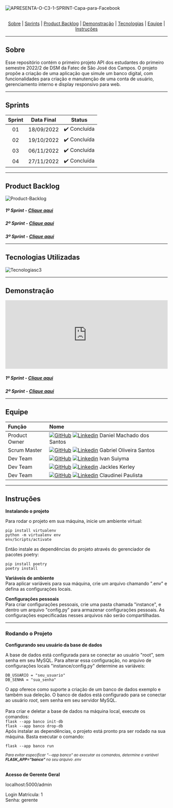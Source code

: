 <div>

<img src="https://i.ibb.co/QDpNydM/APRESENTA-O-C3-1-SPRINT-Capa-para-Facebook.jpg" alt="APRESENTA-O-C3-1-SPRINT-Capa-para-Facebook" border="0" />

</div>
<br id="topo">
<p align="center">
    <a href="#sobre">Sobre</a>  |  
    <a href="#sprints">Sprints</a>  | 
    <a href="#backlogs">Product Backlog</a>  |  
    <a href="#demo">Demonstração</a>  |    
    <a href="#tecnologias">Tecnologias</a>  |  
    <a href="#equipe">Equipe</a> |
    <a href="#instru">Instruções</a>
</p>

---

<h2 id='sobre'>Sobre</h2>
Esse repositório contém o primeiro projeto API dos estudantes do primeiro semestre 2022/2 de DSM da Fatec de São José dos Campos. O projeto propõe a criação de uma aplicação que simule um banco digital, com funcionalidades para criação e manutenção de uma conta de usuário, gerenciamento interno e display responsivo para web.

---

<!-- ## :date: Sprints -->

<h2 id='sprints'>Sprints</h2>

| Sprint | Data Final |    Status    |
| :----: | :--------: | :----------: |
|   01   | 18/09/2022 | ✔️ Concluída |
|   02   | 19/10/2022 | ✔️ Concluída |
|   03   | 06/11/2022 | ✔️ Concluída |
|   04   | 27/11/2022 | ✔️ Concluída  |

---

<!-- ## :open_file_folder:Product Backlog -->

<h2 id='backlogs'>Product Backlog</h2>

<img src="https://i.ibb.co/QkjxWmN/backlog-total.jpg" alt="Product-Backlog" border="0">

<h5>1º Sprint -  <a href="https://i.ibb.co/TgW062T/pb1.png">Clique aqui</a>

<h5>2º Sprint -  <a href="https://i.ibb.co/M6n9cFr/Product-Backlog.jpg">Clique aqui</a>

<h5>3º Sprint -  <a href="https://i.ibb.co/HHS62zn/back-log-sprint-3.jpg">Clique aqui</a>

---

<h2 name='tecnologias'>Tecnologias Utilizadas</h2>

<img src="https://i.ibb.co/pfvD7fv/Tecnologiasc3.jpg" alt="Tecnologiasc3" border="0">

---

<h2 id='demo'>Demonstração</h2>

<!-- <video width="320" height="240" autoplay>
  <source src="banco/static/video/xbank.mp4" type="video/mp4" alt='video demo'>
</video> -->
<!-- <div style="position: relative; padding-bottom: 42.34375%; height: 0;"><iframe src="https://www.loom.com/embed/40d65d6ff2574e0586003a2e2f3d7e57" frameborder="0" webkitallowfullscreen mozallowfullscreen allowfullscreen style="position: absolute; top: 0;
left: 0; width: 100%; height: 100%;"></iframe></div> -->

<div style="position: relative; padding-bottom: 42.34375%; height: 0;"><iframe src="https://www.loom.com/embed/a5c05efc58e44b94b086379f886e833c" frameborder="0" webkitallowfullscreen mozallowfullscreen allowfullscreen style="position: absolute; top: 0; left: 0; width: 100%; height: 100%;"></iframe></div>
<h5>1º Sprint -  <a href="https://www.loom.com/share/40d65d6ff2574e0586003a2e2f3d7e57">Clique aqui</a>
<h5>2º Sprint -  <a href="https://www.loom.com/share/40d65d6ff2574e0586003a2e2f3d7e57">Clique aqui</a>

---

<h2 id='equipe'>Equipe</h2>

<!-- |    Função     | Nome                      |
| :-----------: | :------------------------ |
| Product Owner | Daniel Machado dos Santos [![GitHub](https://i.stack.imgur.com/tskMh.png)](https://github.com/dmssjk/) [![Linkedin](https://i.stack.imgur.com/gVE0j.png)](https://www.linkedin.com/)|
| Scrum Master  | Gabriel Oliveira Santos   [![GitHub](https://i.stack.imgur.com/tskMh.png)](https://github.com/dosantos-ogabriel) [![Linkedin](https://i.stack.imgur.com/gVE0j.png)](https://www.linkedin.com/)||
|   Dev Team    | Ivan Suiyma               [![GitHub](https://i.stack.imgur.com/tskMh.png)](https://github.com/IvanSuiyama) [![Linkedin](https://i.stack.imgur.com/gVE0j.png)](https://www.linkedin.com/)|
|   Dev Team    | Jackles Kerley            [![GitHub](https://i.stack.imgur.com/tskMh.png)](https://github.com/JacklesKerley) [![Linkedin](https://i.stack.imgur.com/gVE0j.png)](https://www.linkedin.com/)|
|   Dev Team    | Claudinei Paulista        [![GitHub](https://i.stack.imgur.com/tskMh.png)](https://github.com/) [![Linkedin](https://i.stack.imgur.com/gVE0j.png)](https://www.linkedin.com/)|
 -->

| Função        | Nome                                                                                                                                                                                         |
| :------------ | :------------------------------------------------------------------------------------------------------------------------------------------------------------------------------------------- |
| Product Owner | [![GitHub](https://i.stack.imgur.com/tskMh.png)](https://github.com/dmssjk/) [![Linkedin](https://i.stack.imgur.com/gVE0j.png)](https://www.linkedin.com/) Daniel Machado dos Santos         |
| Scrum Master  | [![GitHub](https://i.stack.imgur.com/tskMh.png)](https://github.com/dosantos-ogabriel) [![Linkedin](https://i.stack.imgur.com/gVE0j.png)](https://www.linkedin.com/) Gabriel Oliveira Santos |
| Dev Team      | [![GitHub](https://i.stack.imgur.com/tskMh.png)](https://github.com/IvanSuiyama) [![Linkedin](https://i.stack.imgur.com/gVE0j.png)](https://www.linkedin.com/) Ivan Suiyma                   |
| Dev Team      | [![GitHub](https://i.stack.imgur.com/tskMh.png)](https://github.com/JacklesKerley) [![Linkedin](https://i.stack.imgur.com/gVE0j.png)](https://www.linkedin.com/) Jackles Kerley              |
| Dev Team      | [![GitHub](https://i.stack.imgur.com/tskMh.png)](https://github.com/) [![Linkedin](https://i.stack.imgur.com/gVE0j.png)](https://www.linkedin.com/) Claudinei Paulista                       |

---

<h2 id='instru'>Instruções</h2>

**Instalando o projeto**

Para rodar o projeto em sua máquina, inicie um ambiente virtual:

```
pip install virtualenv
python -m virtualenv env
env/Scripts/activate
```

Então instale as dependências do projeto através do gerenciador de pacotes poetry:

```
pip install poetry
poetry install
```

**Variáveis de ambiente** <br>
Para aplicar variáveis para sua máquina, crie um arquivo chamando ".env" e defina as configurações locais. <br>

**Configurações pessoais** <br>
Para criar configurações pessoais, crie uma pasta chamada "instance", e dentro um arquivo "config.py" para armazenar configurações pessoais. As configurações especificadas nesses arquivos não serão compartilhadas.

---

<h3>Rodando o Projeto</h3>

**Configurando seu usuário da base de dados**<br>

A base de dados está configurada para se conectar ao usuário "root", sem senha em seu MySQL.
Para alterar essa configuração, no arquivo de configurações locais "instance/config.py" determine as variáveis:

```
DB_USUARIO = "seu_usuario"
DB_SENHA = "sua_senha"
```

O app oferece como suporte a criação de um banco de dados exemplo e também sua deleção. O banco de dados está configurado para se conectar ao usuário _root_, sem senha em seu servidor MySQL.<br><br>
Para criar e deletar a base de dados na máquina local, execute os comandos:<br>
`flask --app banco init-db`<br>
`flask --app banco drop-db`
<br>
Após instalar as dependências, o projeto está pronto pra ser rodado na sua máquina. Basta executar o comando:

```
flask --app banco run
```

<small>_Para evitar especificar "--app banco" ao executar os comandos, determine a variável **FLASK_APP="banco"** no seu arquivo .env_</small><br><br>

**Acesso de Gerente Geral**<br>

localhost:5000/admin

Login
Matricula: 1 <br>
Senha: gerente 




